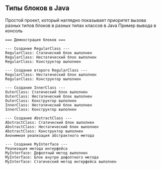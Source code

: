 ## Типы блоков в Java
Простой проект, который наглядно показывает приоритет вызова разных типов блоков в разных типах классов в Java
Пример вывода в консоль
```
=== Демонстрация блоков ===

--- Создание RegularClass ---
RegularClass: Статический блок выполнен
RegularClass: Нестатический блок выполнен
RegularClass: Конструктор выполнен

--- Создание второго RegularClass ---
RegularClass: Нестатический блок выполнен
RegularClass: Конструктор выполнен

--- Создание InnerClass ---
OuterClass: Статический блок выполнен
OuterClass: Нестатический блок выполнен
OuterClass: Конструктор выполнен
InnerClass: Нестатический блок выполнен
InnerClass: Конструктор выполнен

--- Создание AbstractClass ---
AbstractClass: Статический блок выполнен
AbstractClass: Нестатический блок выполнен
AbstractClass: Конструктор выполнен
Анонимная реализация абстрактного метода

--- Создание MyInterface ---
Реализация метода интерфейса
MyInterface: Дефолтный метод выполнен
MyInterface: Блок внутри дефолтного метода
MyInterface: Статический метод интерфейса выполнен
```
